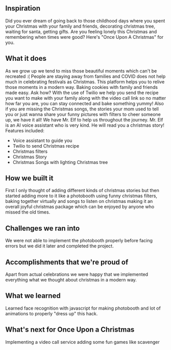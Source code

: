 ## Inspiration

Did you ever dream of going back to those childhood days where you spent your Christmas with your family and friends, decorating christmas tree, waiting for santa, getting gifts. Are you feeling lonely this Christmas and remembering when times were good? Here's "Once Upon A Christmas" for you.

## What it does

As we grow up we tend to miss those beautiful moments which can't be recreated :(  People are staying away from families and COVID does not help much in celebrating festivals as Christmas.
This platform helps you to relive those moments in a modern way. Baking cookies with family and friends made easy. Ask how? With the use of Twilio we help you send the recipe you want to make with your family along with the video call link so no matter how far you are, you can stay connected and bake something yummy! Also if you are missing the Christmas songs, the stories your mom used to tell you or just wanna share your funny pictures with filters to cheer someone up, we have it all! We have Mr. Elf to help us throughout the journey. Mr. Elf is an AI voice assistant who is very kind. He will read you a christmas story! 
Features included:
- Voice assistant to guide you
- Twilio to send Christmas recipe
- Christmas filters
- Christmas Story
- Christmas Songs with lighting Christmas tree

## How we built it

First I only thought of adding different kinds of christmas stories but then started adding more to it like a photobooth using funny christmas filters, baking together virtually and songs to listen on christmas making it an overall joyful christmas package which can be enjoyed by anyone who missed the old times.

## Challenges we ran into

We were not able to implement the photobooth properly before facing errors but we did it later and completed the project.

## Accomplishments that we're proud of

Apart from actual celebrations we were happy that we implemented everything what we thought about christmas in a modern way.

## What we learned

Learned face recognition with javascript for making photobooth and lot of animations to properly "dress up" this hack.

## What's next for Once Upon a Christmas 

Implementing a video call service
adding some fun games like scavenger
